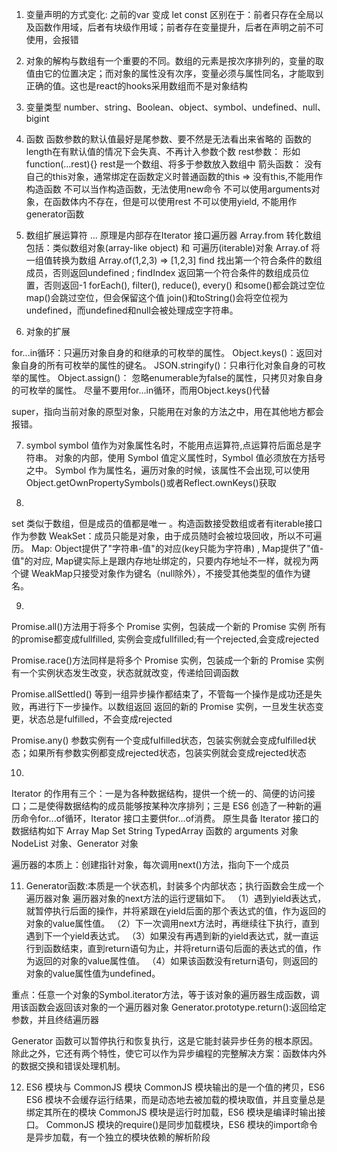 1. 变量声明的方式变化: 之前的var 变成 let const
区别在于：前者只存在全局以及函数作用域，后者有块级作用域；前者存在变量提升，后者在声明之前不可使用，会报错

2. 对象的解构与数组有一个重要的不同。数组的元素是按次序排列的，变量的取值由它的位置决定；而对象的属性没有次序，变量必须与属性同名，才能取到正确的值。这也是react的hooks采用数组而不是对象结构

3. 变量类型
number、string、Boolean、object、symbol、undefined、null、bigint

4. 函数
函数参数的默认值最好是尾参数、要不然是无法看出来省略的
函数的length在有默认值的情况下会失真、不再计入参数个数
rest参数： 形如function(...rest){} rest是一个数组、将多于参数放入数组中
箭头函数：
没有自己的this对象，通常绑定在函数定义时普通函数的this => 没有this,不能用作构造函数
不可以当作构造函数，无法使用new命令
不可以使用arguments对象，在函数体内不存在，但是可以使用rest
不可以使用yield, 不能用作generator函数

5. 数组扩展运算符 ...
原理是内部存在Iterator 接口遍历器
Array.from 转化数组 包括：类似数组对象(array-like object) 和 可遍历(iterable)对象
Array.of 将一组值转换为数组 Array.of(1,2,3) => [1,2,3]
find 找出第一个符合条件的数组成员，否则返回undefined ; findIndex 返回第一个符合条件的数组成员位置，否则返回-1
forEach(), filter(), reduce(), every() 和some()都会跳过空位
map()会跳过空位，但会保留这个值
join()和toString()会将空位视为undefined，而undefined和null会被处理成空字符串。

6. 对象的扩展

for...in循环：只遍历对象自身的和继承的可枚举的属性。
Object.keys()：返回对象自身的所有可枚举的属性的键名。
JSON.stringify()：只串行化对象自身的可枚举的属性。
Object.assign()： 忽略enumerable为false的属性，只拷贝对象自身的可枚举的属性。
尽量不要用for...in循环，而用Object.keys()代替

super，指向当前对象的原型对象，只能用在对象的方法之中，用在其他地方都会报错。

7. symbol
symbol 值作为对象属性名时，不能用点运算符,点运算符后面总是字符串。
对象的内部，使用 Symbol 值定义属性时，Symbol 值必须放在方括号之中。
Symbol 作为属性名，遍历对象的时候，该属性不会出现,可以使用Object.getOwnPropertySymbols()或者Reflect.ownKeys()获取

8. 
set 类似于数组，但是成员的值都是唯一 。构造函数接受数组或者有iterable接口作为参数
WeakSet：成员只能是对象，由于成员随时会被垃圾回收，所以不可遍历。
Map: Object提供了"字符串-值"的对应(key只能为字符串) , Map提供了"值-值"的对应,
Map键实际上是跟内存地址绑定的，只要内存地址不一样，就视为两个键
WeakMap只接受对象作为键名（null除外），不接受其他类型的值作为键名。

9. 
Promise.all()方法用于将多个 Promise 实例，包装成一个新的 Promise 实例
所有的promise都变成fullfilled, 实例会变成fullfilled;有一个rejected,会变成rejected

Promise.race()方法同样是将多个 Promise 实例，包装成一个新的 Promise 实例
有一个实例状态发生改变，状态就就改变，传递给回调函数

Promise.allSettled() 等到一组异步操作都结束了，不管每一个操作是成功还是失败，再进行下一步操作。以数组返回
返回的新的 Promise 实例，一旦发生状态变更，状态总是fulfilled，不会变成rejected

Promise.any()
参数实例有一个变成fulfilled状态，包装实例就会变成fulfilled状态；如果所有参数实例都变成rejected状态，包装实例就会变成rejected状态

10. 
Iterator 的作用有三个：一是为各种数据结构，提供一个统一的、简便的访问接口；二是使得数据结构的成员能够按某种次序排列；三是 ES6 创造了一种新的遍历命令for...of循环，Iterator 接口主要供for...of消费。
原生具备 Iterator 接口的数据结构如下
Array Map Set String TypedArray 函数的 arguments 对象 NodeList 对象、Generator 对象

遍历器的本质上：创建指针对象，每次调用next()方法，指向下一个成员

11. Generator函数:本质是一个状态机，封装多个内部状态；执行函数会生成一个遍历器对象
遍历器对象的next方法的运行逻辑如下。
（1）遇到yield表达式，就暂停执行后面的操作，并将紧跟在yield后面的那个表达式的值，作为返回的对象的value属性值。
（2）下一次调用next方法时，再继续往下执行，直到遇到下一个yield表达式。
（3）如果没有再遇到新的yield表达式，就一直运行到函数结束，直到return语句为止，并将return语句后面的表达式的值，作为返回的对象的value属性值。
（4）如果该函数没有return语句，则返回的对象的value属性值为undefined。

重点：任意一个对象的Symbol.iterator方法，等于该对象的遍历器生成函数，调用该函数会返回该对象的一个遍历器对象
Generator.prototype.return():返回给定参数，并且终结遍历器

Generator 函数可以暂停执行和恢复执行，这是它能封装异步任务的根本原因。除此之外，它还有两个特性，使它可以作为异步编程的完整解决方案：函数体内外的数据交换和错误处理机制。

12. ES6 模块与 CommonJS 模块
CommonJS 模块输出的是一个值的拷贝，ES6 
ES6 模块不会缓存运行结果，而是动态地去被加载的模块取值，并且变量总是绑定其所在的模块
CommonJS 模块是运行时加载，ES6 模块是编译时输出接口。
CommonJS 模块的require()是同步加载模块，ES6 模块的import命令是异步加载，有一个独立的模块依赖的解析阶段
